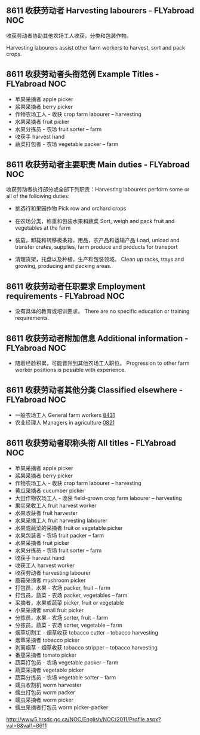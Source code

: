 ## 8611 收获劳动者 Harvesting labourers - FLYabroad NOC

收获劳动者协助其他农场工人收获，分类和包装作物。

Harvesting labourers assist other farm workers to harvest, sort and pack crops.

## 8611 收获劳动者头衔范例 Example Titles - FLYabroad NOC

* 苹果采摘者 apple picker
* 浆果采摘者 berry picker
* 作物农场工人 - 收获 crop farm labourer – harvesting
* 水果采摘者 fruit picker
* 水果分拣员 - 农场 fruit sorter – farm
* 收获手 harvest hand
* 蔬菜打包者 - 农场 vegetable packer – farm

## 8611 收获劳动者主要职责 Main duties - FLYabroad NOC

收获劳动者执行部分或全部下列职责：Harvesting labourers perform some or all of the following duties:

* 挑选行和果园作物
Pick row and orchard crops

* 在农场分类，称重和包装水果和蔬菜
Sort, weigh and pack fruit and vegetables at the farm

* 装载，卸载和转移板条箱，用品，农产品和运输产品
Load, unload and transfer crates, supplies, farm produce and products for transport

* 清理货架，托盘以及种植，生产和包装领域。
Clean up racks, trays and growing, producing and packing areas.

## 8611 收获劳动者任职要求 Employment requirements - FLYabroad NOC

* 没有具体的教育或培训要求。
There are no specific education or training requirements.

## 8611 收获劳动者附加信息 Additional information - FLYabroad NOC

* 随着经验积累，可能晋升到其他农场工人职位。
Progression to other farm worker positions is possible with experience.

## 8611 收获劳动者其他分类 Classified elsewhere - FLYabroad NOC

* 一般农场工人 General farm workers [8431](8431)
* 农业经理人 Managers in agriculture [0821](0821)

## 8611 收获劳动者职称头衔 All titles - FLYabroad NOC

* 苹果采摘者 apple picker
* 浆果采摘者 berry picker
* 作物农场工人 - 收获 crop farm labourer – harvesting
* 黄瓜采摘者 cucumber picker
* 大田作物农场工人 - 收获 field-grown crop farm labourer – harvesting
* 果实采收工人 fruit harvest worker
* 水果收获者 fruit harvester
* 水果采摘工人 fruit harvesting labourer
* 水果或蔬菜的采摘者 fruit or vegetable picker
* 水果包装者 - 农场 fruit packer – farm
* 水果采摘者 fruit picker
* 水果分拣员 - 农场 fruit sorter – farm
* 收获手 harvest hand
* 收获工人 harvest worker
* 收获劳动者 harvesting labourer
* 蘑菇采摘者 mushroom picker
* 打包员，水果 - 农场 packer, fruit – farm
* 打包员，蔬菜 - 农场 packer, vegetables – farm
* 采摘者，水果或蔬菜 picker, fruit or vegetable
* 小果采摘者 small fruit picker
* 分拣员，水果 - 农场 sorter, fruit – farm
* 分拣员，蔬菜 - 农场 sorter, vegetable – farm
* 烟草切割工 - 烟草收获 tobacco cutter – tobacco harvesting
* 烟草采摘者 tobacco picker
* 剥离烟草 - 烟草收获 tobacco stripper – tobacco harvesting
* 番茄采摘者 tomato picker
* 蔬菜打包员 - 农场 vegetable packer – farm
* 蔬菜采摘者 vegetable picker
* 蔬菜分拣员 - 农场 vegetable sorter – farm
* 蠕虫收割机 worm harvester
* 蠕虫打包员 worm packer
* 蠕虫采摘者 worm picker
* 蠕虫采摘者打包员 worm picker-packer

http://www5.hrsdc.gc.ca/NOC/English/NOC/2011/Profile.aspx?val=8&val1=8611